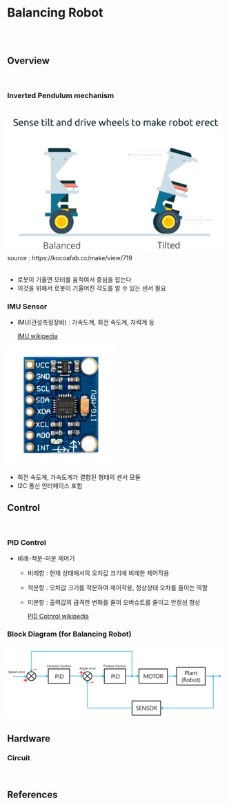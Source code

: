 
# Balancing Robot
<br>
<br>

## Overview
<br>

### Inverted Pendulum mechanism
<br>

<img src="img/br_mechanism.JPG" width="500">
source : https://kocoafab.cc/make/view/719
<br><br>

* 로봇이 기울면 모터를 움직여서 중심을 잡는다
* 이것을 위해서 로봇이 기울어진 각도를 알 수 있는 센서 필요

### IMU Sensor

* IMU(관성측정장비) : 가속도계, 회전 속도계, 자력계 등


    [IMU wikipedia](https://ko.wikipedia.org/wiki/%EA%B4%80%EC%84%B1_%EC%B8%A1%EC%A0%95_%EC%9E%A5%EB%B9%84)

<!-- MPU6050<br> -->
<img src="img/br_imu_sensor.JPG" width="250" title="MPU6050">

* 회전 속도계, 가속도계가 결합된 형태의 센서 모듈
* I2C 통신 인터페이스 포함

## Control
<br>

### PID Control  

* 비례-적분-미분 제어기
    * 비례항 : 현재 상태에서의 오차값 크기에 비례한 제어작용
    * 적분항 : 오차값 크기를 적분하여 제어작용, 정상상태 오차를 줄이는 역할
    * 미분항 : 출력값의 급격한 변화를 줄여 오버슈트를 줄이고 안정성 향상

      [PID Cotnrol wikipedia](https://ko.wikipedia.org/wiki/PID_%EC%A0%9C%EC%96%B4%EA%B8%B0)

### Block Diagram (for Balancing Robot)

<img src="img/br_control_block_diagram.JPG" width="500">

## Hardware

### Circuit
<br>

## References
<br>
